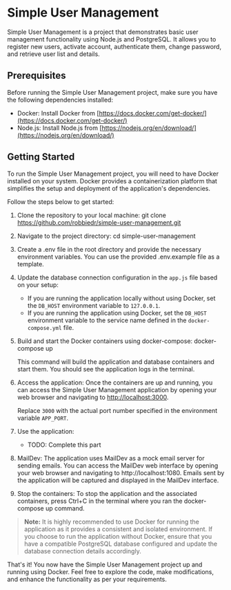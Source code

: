 # Simple User Management

Simple User Management is a project that demonstrates basic user management functionality using Node.js and PostgreSQL. It allows you to register new users, activate account, authenticate them, change password, and retrieve user list and details.

## Prerequisites

Before running the Simple User Management project, make sure you have the following dependencies installed:
- Docker: Install Docker from [https://docs.docker.com/get-docker/](https://docs.docker.com/get-docker/)
- Node.js: Install Node.js from [https://nodejs.org/en/download/](https://nodejs.org/en/download/)

## Getting Started

To run the Simple User Management project, you will need to have Docker installed on your system. Docker provides a containerization platform that simplifies the setup and deployment of the application's dependencies.

Follow the steps below to get started:

1. Clone the repository to your local machine:
   git clone https://github.com/robbiedr/simple-user-management.git

2. Navigate to the project directory:
   cd simple-user-management

3. Create a .env file in the root directory and provide the necessary environment variables. You can use the provided .env.example file as a template.

4. Update the database connection configuration in the `app.js` file based on your setup:
   - If you are running the application locally without using Docker, set the `DB_HOST` environment variable to `127.0.0.1`.
   - If you are running the application using Docker, set the `DB_HOST` environment variable to the service name defined in the `docker-compose.yml` file.

5. Build and start the Docker containers using docker-compose:
   docker-compose up

   This command will build the application and database containers and start them. You should see the application logs in the terminal.

6. Access the application:
   Once the containers are up and running, you can access the Simple User Management application by opening your web browser and navigating to [http://localhost:3000](http://localhost:3000).

   Replace `3000` with the actual port number specified in the environment variable `APP_PORT`.

7. Use the application:
   - TODO: Complete this part

8. MailDev:
   The application uses MailDev as a mock email server for sending emails. You can access the MailDev web interface by opening your web browser and navigating to http://localhost:1080. Emails sent by the application will be captured and displayed in the MailDev interface.

9. Stop the containers:
   To stop the application and the associated containers, press Ctrl+C in the terminal where you ran the docker-compose up command.


>**Note:** It is highly recommended to use Docker for running the application as it provides a consistent and isolated environment. If you choose to run the application without Docker, ensure that you have a compatible PostgreSQL database configured and update the database connection details accordingly.


That's it! You now have the Simple User Management project up and running using Docker. Feel free to explore the code, make modifications, and enhance the functionality as per your requirements.
